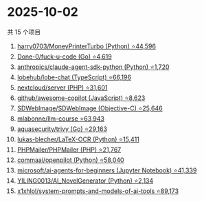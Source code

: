 # 2025-10-02

共 15 个项目

<!-- BEGIN GITHUB -->
<!-- 最后更新时间 2025-10-02 15:08:53 +0800 -->
1. [harry0703/MoneyPrinterTurbo (Python) ⭐44,596](https://github.com/harry0703/MoneyPrinterTurbo)
1. [Done-0/fuck-u-code (Go) ⭐4,619](https://github.com/Done-0/fuck-u-code)
1. [anthropics/claude-agent-sdk-python (Python) ⭐1,720](https://github.com/anthropics/claude-agent-sdk-python)
1. [lobehub/lobe-chat (TypeScript) ⭐66,196](https://github.com/lobehub/lobe-chat)
1. [nextcloud/server (PHP) ⭐31,601](https://github.com/nextcloud/server)
1. [github/awesome-copilot (JavaScript) ⭐8,623](https://github.com/github/awesome-copilot)
1. [SDWebImage/SDWebImage (Objective-C) ⭐25,646](https://github.com/SDWebImage/SDWebImage)
1. [mlabonne/llm-course ⭐63,943](https://github.com/mlabonne/llm-course)
1. [aquasecurity/trivy (Go) ⭐29,163](https://github.com/aquasecurity/trivy)
1. [lukas-blecher/LaTeX-OCR (Python) ⭐15,411](https://github.com/lukas-blecher/LaTeX-OCR)
1. [PHPMailer/PHPMailer (PHP) ⭐21,767](https://github.com/PHPMailer/PHPMailer)
1. [commaai/openpilot (Python) ⭐58,040](https://github.com/commaai/openpilot)
1. [microsoft/ai-agents-for-beginners (Jupyter Notebook) ⭐41,339](https://github.com/microsoft/ai-agents-for-beginners)
1. [YILING0013/AI_NovelGenerator (Python) ⭐2,134](https://github.com/YILING0013/AI_NovelGenerator)
1. [x1xhlol/system-prompts-and-models-of-ai-tools ⭐89,173](https://github.com/x1xhlol/system-prompts-and-models-of-ai-tools)
<!-- END GITHUB -->